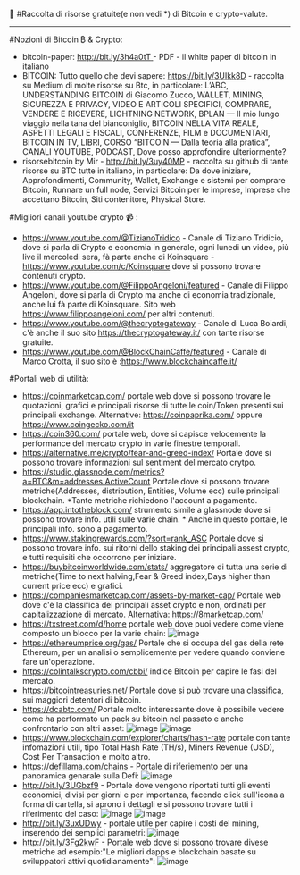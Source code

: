 :notebook_with_decorative_cover: #Raccolta di risorse gratuite(e non vedi *) di Bitcoin e crypto-valute.

-------------------------------------------------------------------------------------------------------------------------------------------------------------------------

#Nozioni di Bitcoin ₿ & Crypto:
- bitcoin-paper: <ins> http://bit.ly/3h4a0tT </ins> - PDF - il white paper di bitcoin in italiano
- BITCOIN: Tutto quello che devi sapere: https://bit.ly/3UIkk8D - raccolta su Medium di molte risorse su Btc, in particolare: L’ABC, UNDERSTANDING BITCOIN di Giacomo Zucco, WALLET, MINING, SICUREZZA E PRIVACY, VIDEO E ARTICOLI SPECIFICI, COMPRARE, VENDERE E RICEVERE, LIGHTNING NETWORK, BPLAN — Il mio lungo viaggio nella tana del bianconiglio, BITCOIN NELLA VITA REALE, ASPETTI LEGALI E FISCALI, CONFERENZE, FILM e DOCUMENTARI, BITCOIN IN TV, LIBRI, CORSO “BITCOIN — Dalla teoria alla pratica”, CANALI YOUTUBE, PODCAST, Dove posso approfondire ulteriormente?
- risorsebitcoin by Mir - http://bit.ly/3uy40MP - raccolta su github di tante risorse su BTC tutte in italiano, in particolare: Da dove iniziare, Approfondimenti, Community, Wallet, Exchange e sistemi per comprare Bitcoin, Runnare un full node, Servizi Bitcoin per le imprese, Imprese che accettano Bitcoin, Siti contenitore, Physical Store.

#Migliori canali youtube crypto :video_camera:  :
- https://www.youtube.com/@TizianoTridico   - Canale di Tiziano Tridicio, dove si parla di Crypto e economia in generale, ogni lunedi un video, più live il mercoledi sera, fà parte anche di Koinsquare - https://www.youtube.com/c/Koinsquare dove si possono trovare contenuti crypto.
- https://www.youtube.com/@FilippoAngeloni/featured - Canale di Filippo Angeloni, dove si parla di Crypto ma anche di economia tradizionale, anche lui fà parte di Koinsquare. Sito web https://www.filippoangeloni.com/ per altri contenuti.
- https://www.youtube.com/@thecryptogateway - Canale di Luca Boiardi, c'è anche il suo sito https://thecryptogateway.it/ con tante risorse gratuite.
- https://www.youtube.com/@BlockChainCaffe/featured - Canale di Marco Crotta, il suo sito è :https://www.blockchaincaffe.it/

#Portali web di utilità:
- https://coinmarketcap.com/  portale web dove si possono trovare le quotazioni, grafici e principali risorse di tutte le coin/Token presenti sui principali exchange. Alternative: https://coinpaprika.com/ oppure https://www.coingecko.com/it
- https://coin360.com/ portale web, dove si capisce velocemente la performance del mercato crypto in varie finestre temporali.
- https://alternative.me/crypto/fear-and-greed-index/ Portale dove si possono trovare informazioni sul sentiment del mercato crytpo.
- https://studio.glassnode.com/metrics?a=BTC&m=addresses.ActiveCount Portale dove si possono trovare metriche(Addresses, distribution, Entities, Volume ecc) sulle principali blockchain. *Tante metriche richiedono l'account a pagamento.
- https://app.intotheblock.com/ strumento simile a glassnode dove si possono trovare info. utili sulle varie chain. * Anche in questo portale, le principali info. sono a pagamento.
- https://www.stakingrewards.com/?sort=rank_ASC Portale dove si possono trovare info. sui ritorni dello staking dei principali assest crypto, e tutti requisiti che occorrono per iniziare.
- https://buybitcoinworldwide.com/stats/ aggregatore di tutta una serie di metriche(Time to next halving,Fear & Greed index,Days higher than current price ecc) e grafici.
- https://companiesmarketcap.com/assets-by-market-cap/ Portale web dove c'è la classifica dei principali asset crypto e non, ordinati per capitalizzazione di mercato. Alternativa: https://8marketcap.com/
- https://txstreet.com/d/home portale web dove puoi vedere come viene composto un blocco per la varie chain:
![image](https://user-images.githubusercontent.com/11600332/205486840-5a1ddfe5-e0d6-4abf-8f3a-abed4b0ac53f.png)
- https://ethereumprice.org/gas/ Portale che si occupa del gas della rete Ethereum, per un analisi o semplicemente per vedere quando conviene fare un'operazione.
- https://colintalkscrypto.com/cbbi/ indice Bitcoin per capire le fasi del mercato.
- https://bitcointreasuries.net/ Portale dove si può trovare una classifica, sui maggiori detentori di bitcoin.
- https://dcabtc.com/ Portale molto interessante dove è possibile vedere come ha performato un pack su bitcoin nel passato e anche confrontarlo con altri asset:
![image](https://user-images.githubusercontent.com/11600332/205487169-e82da653-a2da-4829-a08d-e2c6b2266c0c.png)
![image](https://user-images.githubusercontent.com/11600332/205487187-404fe0d7-8952-42e0-bc95-7a96ac7d069d.png)
- https://www.blockchain.com/explorer/charts/hash-rate portale con tante infomazioni utili, tipo Total Hash Rate (TH/s), Miners Revenue (USD), Cost Per Transaction e molto altro.
- https://defillama.com/chains - Portale di riferiemento per una panoramica genarale sulla Defi:
![image](https://user-images.githubusercontent.com/11600332/205487381-6f89cd59-231c-4792-9092-5b8188b76b57.png)
- http://bit.ly/3UGbzf9 - Portale dove vengono riportati tutti gli eventi economici, divisi per giorni e per importanza, facendo click sull'icona a forma di cartella, si aprono i dettagli e si possono trovare tutti i riferimento del caso:
![image](https://user-images.githubusercontent.com/11600332/205947345-9230da61-9aa8-43ef-ab1b-2b14de4768c6.png)
![image](https://user-images.githubusercontent.com/11600332/205947474-2c8e7d9c-1e22-4886-b2d4-e9bc7f2c80d1.png)
- http://bit.ly/3uxUDwy -  portale utile per capire i costi del mining, inserendo dei semplici parametri:
![image](https://user-images.githubusercontent.com/11600332/205948491-5ca507e4-2e53-48e8-91f4-837e96c3170c.png)
- http://bit.ly/3Fg2kwF - Portale web dove si possono trovare divese metriche ad esempio:"Le migliori dapps e blockchain basate su sviluppatori attivi quotidianamente":
![image](https://user-images.githubusercontent.com/11600332/205957021-2631e7e1-f0d2-4a8f-a5b6-e24a5e964490.png)







